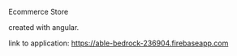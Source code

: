 Ecommerce Store

created with angular.

link to application:
 https://able-bedrock-236904.firebaseapp.com